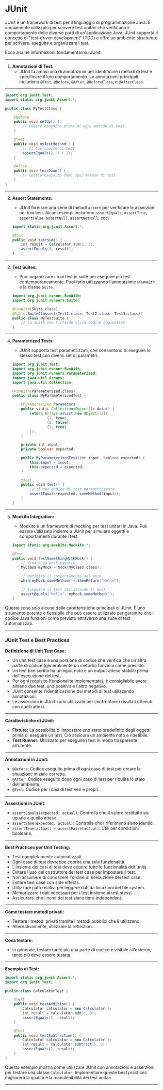 # JUnit

JUnit è un framework di test per il linguaggio di programmazione Java. È ampiamente utilizzato per scrivere test unitari che verificano il comportamento delle diverse parti di un'applicazione Java. JUnit supporta il concetto di "test-driven development" (TDD) e offre un ambiente strutturato per scrivere, eseguire e organizzare i test.

Ecco alcune informazioni fondamentali su JUnit:

---

1. **Annotazioni di Test:**
   - JUnit fa ampio uso di annotazioni per identificare i metodi di test e specificare il loro comportamento. Le annotazioni principali includono `@Test`, `@Before`, `@After`, `@BeforeClass`, e `@AfterClass`.

---


   ```java
   import org.junit.Test;
   import static org.junit.Assert.*;

   public class MyTestClass {

       @Before
       public void setUp() {
           // Codice eseguito prima di ogni metodo di test
       }

       @Test
       public void myTestMethod() {
           // Il tuo codice di test
           assertEquals(2, 1 + 1);
       }

       @After
       public void tearDown() {
           // Codice eseguito dopo ogni metodo di test
       }
   }
   ```

---

2. **Assert Statements:**
   - JUnit fornisce una serie di metodi `assert` per verificare le asserzioni nei tuoi test. Alcuni esempi includono `assertEquals`, `assertTrue`, `assertFalse`, `assertNull`, `assertNotNull`, ecc.

   ```java
   import static org.junit.Assert.*;

   @Test
   public void testSum() {
       int result = Calculator.sum(2, 3);
       assertEquals(5, result);
   }
   ```

---

3. **Test Suites:**
   - Puoi organizzare i tuoi test in suite per eseguire più test contemporaneamente. Puoi farlo utilizzando l'annotazione `@RunWith` e la classe `Suite`.

   ```java
   import org.junit.runner.RunWith;
   import org.junit.runners.Suite;

   @RunWith(Suite.class)
   @Suite.SuiteClasses({Test1.class, Test2.class, Test3.class})
   public class MyTestSuite {
       // La suite non richiede alcun codice aggiuntivo
   }
   ```

---

4. **Parametrized Tests:**
   - JUnit supporta test parametrizzati, che consentono di eseguire lo stesso test con diversi set di parametri.

   ```java
   import org.junit.Test;
   import org.junit.runner.RunWith;
   import org.junit.runners.Parameterized;
   import java.util.Arrays;
   import java.util.Collection;

   @RunWith(Parameterized.class)
   public class MyParameterizedTest {

       @Parameterized.Parameters
       public static Collection<Object[]> data() {
           return Arrays.asList(new Object[][]{
                   {1, true},
                   {2, false},
                   {3, true}
           });
       }

       private int input;
       private boolean expected;

       public MyParameterizedTest(int input, boolean expected) {
           this.input = input;
           this.expected = expected;
       }

       @Test
       public void test() {
           // Il tuo codice di test parametrizzato
           assertEquals(expected, someMethod(input));
       }
   }
   ```

---

5. **Mockito Integration:**
   - Mockito è un framework di mocking per test unitari in Java. Può essere utilizzato insieme a JUnit per simulare oggetti e comportamenti durante i test.

   ```java
   import static org.mockito.Mockito.*;

   @Test
   public void testSomethingWithMock() {
       // Creare un mock oggetto
       MyClass myMock = mock(MyClass.class);

       // Definire il comportamento del mock
       when(myMock.someMethod()).thenReturn("Hello");

       // Eseguire il test utilizzando il mock
       assertEquals("Hello", myMock.someMethod());
   }
   ```

Queste sono solo alcune delle caratteristiche principali di JUnit. È uno strumento potente e flessibile che può essere utilizzato per garantire che il codice Java funzioni come previsto attraverso una suite di test automatizzati.

---

### **JUnit Test e Best Practices**

**Definizione di Unit Test Case:**

- Un unit test case è una porzione di codice che verifica che un'altra parte di codice (generalmente un metodo) funzioni come previsto.
- Un test ben scritto ha un input noto e un output atteso stabiliti prima dell'esecuzione del test.
- Per ogni requisito (funzionalità implementate), è consigliabile avere almeno due test: uno positivo e l'altro negativo.
- JUnit consente l'identificazione dei metodi di test utilizzando annotazioni.
- Le asserzioni in JUnit sono utilizzate per confrontare i risultati ottenuti con quelli attesi.

---

**Caratteristiche di JUnit:**

- **Fixture:** La possibilità di impostare uno stato predefinito degli oggetti prima di eseguire un test. Ciò assicura un ambiente noto e ripetibile.
- **Test Runner:** Utilizzato per eseguire i test in modo trasparente all'utente.

---

**Annotazioni in JUnit:**

- `@Before`: Codice eseguito prima di ogni caso di test per creare la situazione iniziale corretta.
- `@After`: Codice eseguito dopo ogni caso di test per ripulire lo stato dell'ambiente.
- `@Test`: Codice per i casi di test veri e propri.

---

**Asserzioni in JUnit:**

- `assertEquals(expected, actual)`: Controlla che il valore restituito sia uguale a quello atteso.
- `assertSame(expected, actual)`: Controlla che i riferimenti siano identici.
- `assertTrue(actual) / assertFalse(actual)`: Utili per condizioni booleane.

---

**Best Practices per Unit Testing:**

- Test completamente automatizzati.
- Ogni caso di test dovrebbe coprire una sola funzionalità.
- L'insieme dei casi di test deve coprire tutte le funzionalità dell'unità.
- Evitare l'uso del costruttore del test case per impostare il test.
- Non assumere di conoscere l'ordine di esecuzione dei test case.
- Evitare test case con side effects.
- Utilizzare path relativi per leggere dati da locazioni del file system.
- Memorizzare i dati necessari per i test insieme ai test stessi.
- Assicurarsi che i nomi dei test siano time-independent.

---

**Come testare metodi privati:**

- Testare i metodi privati tramite i metodi pubblici che li utilizzano.
- Alternativamente, utilizzare la reflection.

---

**Cosa testare:**

- In generale, testare tanto più una parte di codice è visibile all'esterno, tanto più deve essere testata.

---

**Esempio di Test:**

```java
import static org.junit.Assert.*;
import org.junit.Test;

public class CalculatorTest {

    @Test
    public void testAddition() {
        Calculator calculator = new Calculator();
        int result = calculator.add(2, 3);
        assertEquals(5, result);
    }

    @Test
    public void testSubtraction() {
        Calculator calculator = new Calculator();
        int result = calculator.subtract(5, 3);
        assertEquals(2, result);
    }
}
```

Questo esempio mostra come utilizzare JUnit con annotazioni e asserzioni per testare una classe `Calculator`. Implementare queste best practices migliorerà la qualità e la manutenibilità dei test unitari.

---
